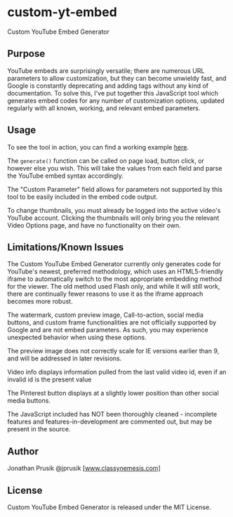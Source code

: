 custom-yt-embed
===============
Custom YouTube Embed Generator

Purpose
-------
YouTube embeds are surprisingly versatile; there are numerous URL parameters to allow customization, but they can become unwieldy fast, and Google is constantly deprecating and adding tags without any kind of documentation. To solve this, I've put together this JavaScript tool which generates embed codes for any number of customization options, updated regularly with all known, working, and relevant embed parameters.

Usage
-----
To see the tool in action, you can find a working example [here](http://jprusik.github.com/custom-yt-embed/index.html).

The `generate()` function can be called on page load, button click, or however else you wish. This will take the values from each field and parse the YouTube embed syntax accordingly.

The "Custom Parameter" field allows for parameters not supported by this tool to be easily included in the embed code output.

To change thumbnails, you must already be logged into the active video's YouTube account. Clicking the thumbnails will only bring you the relevant Video Options page, and have no functionality on their own.

Limitations/Known Issues
-----------
The Custom YouTube Embed Generator currently only generates code for YouTube's newest, preferred methodology, which uses an HTML5-friendly iframe to automatically switch to the most appropriate embedding method for the viewer. The old method used Flash only, and while it will still work, there are continually fewer reasons to use it as the iframe approach becomes more robust.

The watermark, custom preview image, Call-to-action, social media buttons, and custom frame functionalities are not officially supported by Google and are not embed parameters. As such, you may experience unexpected behavior when using these options.

The preview image does not correctly scale for IE versions earlier than 9, and will be addressed in later revisions.

Video info displays information pulled from the last valid video id, even if an invalid id is the present value

The Pinterest button displays at a slightly lower position than other social media buttons.

The JavaScript included has NOT been thoroughly cleaned - incomplete features and features-in-development are commented out, but may be present in the source.

Author
-------
Jonathan Prusik @jprusik [www.classynemesis.com]

License
-------
Custom YouTube Embed Generator is released under the MIT License.
